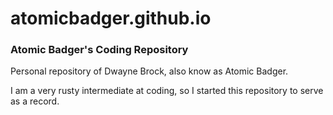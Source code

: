 # atomicbadger.github.io
<h3>Atomic Badger's Coding Repository</h3>
<p>Personal repository of Dwayne Brock, also know as Atomic Badger.<p>
<p>I am a very rusty intermediate at coding, so I started this repository to serve as a record.</p>
